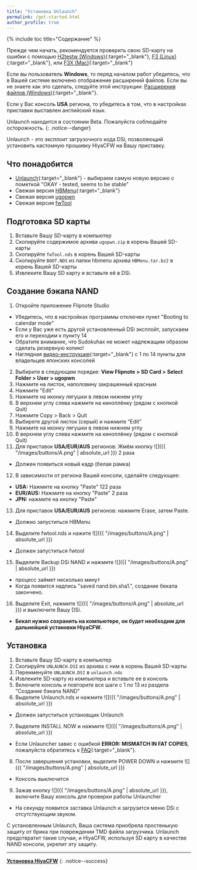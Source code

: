 ```yaml
---
title: "Установка Unlaunch"
permalink: /get-started.html
author_profile: true
---
```


{% include toc title="Содержание" %}


Прежде чем начать, рекомендуется проверить свою SD-карту на ошибки с помощью 
[H2testw (Windows)](https://3ds.customfw.xyz/h2testw-windows){:target="_blank"}, [F3 (Linux)](https://3ds.customfw.xyz/f3-linux){:target="_blank"}, или [F3X (Mac)](https://3ds.customfw.xyz/f3x-mac){:target="_blank"}<br>

Если вы пользователь **Windows**, то перед началом работ убедитесь, что в Вашей системе включено отображение расширений файлов. Если вы не знаете как это сделать, следуйте этой инструкции: [Расширения файлов (Windows)](https://3ds.customfw.xyz/file-extensions-windows){:target="_blank"}.


Если у Вас консоль **USA** региона, то убедитесь в том, что в настройках приставки выставлен английский язык.


Unlaunch находится в состоянии Beta. Пожалуйста соблюдайте осторожность.
{: .notice--danger}



Unlaunch - это эксплоит загрузочного кода DSi, позволяющий установить кастомную прошивку HiyaCFW на Вашу приставку.

## Что понадобится
- [Unlaunch](https://problemkaputt.de/unlaunch.htm){:target="_blank"} - выбираем самую новую версию с пометкой "OKAY - tested, seems to be stable"
- Свежая версия [HBMenu](https://github.com/devkitPro/nds-hb-menu/releases/){:target="_blank"}
- Свежая версия [ugopwn](files/ugopwn.zip)
- Свежая версия [fwTool](files/fwTool.nds) 


## Подготовка SD карты
1. Вставьте Вашу SD-карту в компьютер
2. Скопируйте содержимое архива `ugopwn.zip` в корень Вашей SD-карты
3. Скопируйте `fwTool.nds` в корень Вашей SD-карты
4. Скопируйте `BOOT.NDS` из папки hbmenu архива `HBMenu.tar.bz2` в корень Вашей SD-карты
5. Извлеките Вашу SD карту и вставьте её в DSi.


## Создание бэкапа NAND
1. Откройте приложение Flipnote Studio
- Убедитесь, что в настройках программы отключен пункт "Booting to calendar mode"
- Если у Вас уже есть другой установленный DSi эксплойт, запускаем его и переходим к пункту 14
- Обратите внимание, что Sudokuhax не может надлежащим образом сделать резервную копию!
- Наглядная [видео-инструкция](files/jap.mp4){:target="_blank"} с 1 по 14 пункты для владельцев японских консолей 
2. Выбирите в следующем порядке: **View Flipnote > SD Card > Select Folder > User > ugopwn**
3. Нажмите на листок, наполовину закрашенный красным
4. Нажмите "Edit"
5. Нажмите на иконку лягушки в левом нижнем углу
6. В верхнем углу слева нажмите на киноплёнку (рядом с кнопкой Quit)
7. Нажмите Copy > Back > Quit
8. Выбирете другой листок (серый) и нажмите “Edit”
9. Нажмите на иконку лягушки в левом нижнем углу
10. В верхнем углу слева нажмите на киноплёнку (рядом с кнопкой Quit)
11. Для приставок **USA/EUR/AUS** регионов: Жмём кнопку ![]({{ "/images/buttons/A.png" | absolute_url }}) 2 раза
- Должен появиться новый кадр (белая рамка)
12. В зависимости от региона Вашей консоли, сделайте следующее:
- **USA:** Нажмите на кнопку "Paste" 122 раза
- **EUR/AUS:** Нажмите на кнопку "Paste" 2 раза
- **JPN:** нажмите на кнопку "Paste"
13. Для приставок **USA/EUR/AUS** регионов: нажмите Erase, затем Paste.
- Должно запуститься HBMenu
14. Выделите fwtool.nds и нажите ![]({{ "/images/buttons/A.png" | absolute_url }})  
- Должен запуститься fwtool
15. Выделите Backup DSi NAND и нажмите ![]({{ "/images/buttons/A.png" | absolute_url }})  
- процесс займет несколько минут
- Когда появится надпись "saved nand.bin.sha1.", создание бекапа закончено.
16. Выделите  Exit, нажмите ![]({{ "/images/buttons/A.png" | absolute_url }}) и выключите Вашу DSi.
- **Бекап нужно сохранить на компьютере, он будет необходим для дальнейшей установки HiyaCFW.**

## Установка
1. Вставьте Вашу SD-карту в компьютер
2. Скопируйте `UNLAUNCH.DSI` из архива с ним в корень Вашей SD-карты
3. Переименуйте `UNLAUNCH.DSI` в `unlaunch.nds`
4. Извлеките SD-карту из компьютера и вставьте ее в консоль
5. Включите консоль и повторите все шаги с 1 по 13 из раздела "Создание бэкапа NAND"
6. Выделите Unlaunch.nds и нажмите ![]({{ "/images/buttons/A.png" | absolute_url }})  
- Должен запуститься установщик Unlaunch
7. Выделите INSTALL NOW и нажмите ![]({{ "/images/buttons/A.png" | absolute_url }})  
- Если Unlauncher завис с ошибкой **ERROR: MISMATCH IN FAT COPIES**, пожалуйста обратитесь к [FAQ](faq){:target="_blank"}.
8. После завершения установки, выделите POWER DOWN и нажмите ![]({{ "/images/buttons/A.png" | absolute_url }})  
- Консоль выключится
9. Зажав кнопку ![]({{ "/images/buttons/A.png" | absolute_url }}), включите Вашу консоль для проверки работы Unlauncher
- На секунду появится заставка Unlaunch и загрузится меню DSi с отсутствующим звуком.

С установленным Unlaunch, Ваша система приобрела простенькую защиту от брика при повреждении TMD файла загрузчика. Unlaunch предотвратит такие случаи, и HiyaCFW, используя SD карту в качестве NAND консоли, укрепит эту защиту.

___

[**Установка HiyaCFW**](installing-hiyaCFW)
{: .notice--success}
